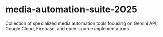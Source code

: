# media-automation-suite-2025
Collection of specialized media automation tools focusing on Gemini API, Google Cloud, Firebase, and open-source implementations
